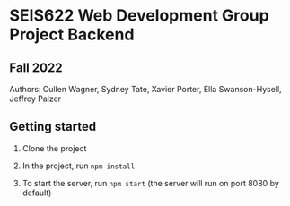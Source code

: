 # SEIS622 Web Development Group Project Backend

## Fall 2022

Authors: Cullen Wagner, Sydney Tate, Xavier Porter, Ella Swanson-Hysell, Jeffrey Palzer

## Getting started

1. Clone the project

2. In the project, run `npm install`

3. To start the server, run `npm start` (the server will run on port 8080 by default)
